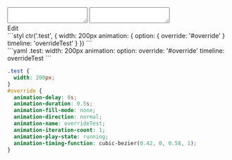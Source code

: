 <div data-size="300" class="code-cont" data-example="override">
    <div class="code">
        <div class="code-wrap">
            <textarea id="stylus"></textarea>
            <textarea id="css"></textarea>
            <div class="edit-code">
                <span>Edit</span>
            </div>
        </div>
    </div>
</div>

<div data-size="300" data-examples="stylus"></div>
```styl
ctr('.test', {
  width: 200px
  animation: {
    option: {
      override: '#override'
    }
    timeline: 'overrideTest'
  }
})
```

<div data-size="300" data-examples="yaml"></div>
```yaml
.test:
  width: 200px
  animation:
    option:
      override: '#override'
    timeline: overrideTest
```

```css
.test {
  width: 200px;
}
#override {
  animation-delay: 0s;
  animation-duration: 0.5s;
  animation-fill-mode: none;
  animation-direction: normal;
  animation-name: overrideTest;
  animation-iteration-count: 1;
  animation-play-state: running;
  animation-timing-function: cubic-bezier(0.42, 0, 0.58, 1);
}
```
<div class="cf"></div>
